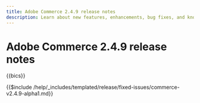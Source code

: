 ```yaml
---
title: Adobe Commerce 2.4.9 release notes
description: Learn about new features, enhancements, bug fixes, and known issues in the 2.4.9 Adobe Commerce release.
---
```


# Adobe Commerce 2.4.9 release notes

{{bics}}

<!-- Fixed issues in v2.4.9-alpha1 -->

{{$include /help/_includes/templated/release/fixed-issues/commerce-v2.4.9-alpha1.md}}
